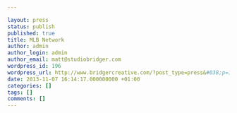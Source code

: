 ```yaml
---

layout: press
status: publish
published: true
title: MLB Network
author: admin
author_login: admin
author_email: matt@studiobridger.com
wordpress_id: 196
wordpress_url: http://www.bridgercreative.com/?post_type=press&#038;p=196
date: 2013-11-07 16:14:17.000000000 +01:00
categories: []
tags: []
comments: []
---
```

